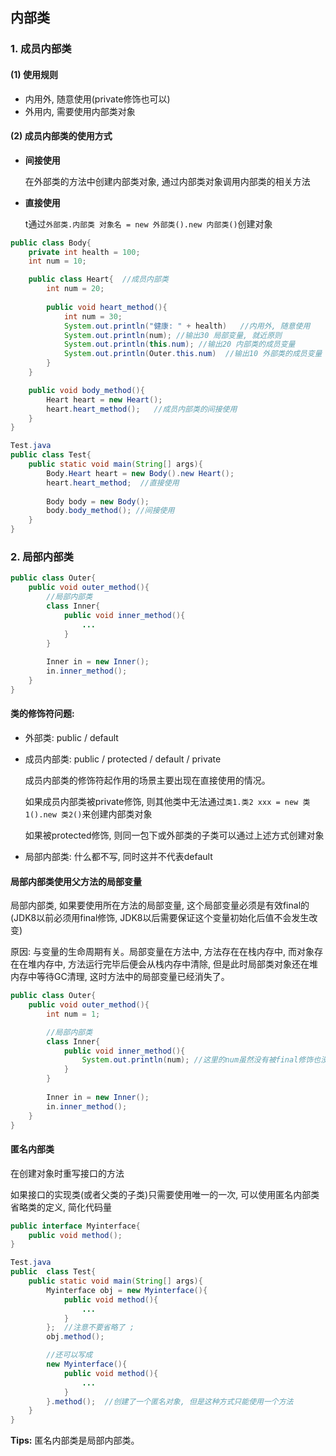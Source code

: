 ## 内部类

### 1. 成员内部类

#### (1) 使用规则

+ 内用外, 随意使用(private修饰也可以)
+ 外用内, 需要使用内部类对象

#### (2) 成员内部类的使用方式

+ **间接使用**

    在外部类的方法中创建内部类对象, 通过内部类对象调用内部类的相关方法

+ **直接使用**

    t通过`外部类.内部类 对象名 = new 外部类().new 内部类()`创建对象

```java
public class Body{
    private int health = 100;
    int num = 10;

    public class Heart{  //成员内部类
        int num = 20;
        
        public void heart_method(){
            int num = 30;
            System.out.println("健康: " + health)   //内用外, 随意使用
            System.out.println(num); //输出30 局部变量, 就近原则
            System.out.println(this.num); //输出20 内部类的成员变量
            System.out.println(Outer.this.num)  //输出10 外部类的成员变量
        }
    }

    public void body_method(){
        Heart heart = new Heart();
        heart.heart_method();   //成员内部类的间接使用
    }
}

Test.java
public class Test{
    public static void main(String[] args){
        Body.Heart heart = new Body().new Heart();
        heart.heart_method;  //直接使用 
        
        Body body = new Body();
        body.body_method(); //间接使用
    }
}
```



### 2. 局部内部类

```java
public class Outer{
    public void outer_method(){
        //局部内部类
        class Inner{  
            public void inner_method(){
                ...
            }
        }
        
        Inner in = new Inner();
        in.inner_method();
    }
}
```

#### 类的修饰符问题:

+ 外部类: public / default

+ 成员内部类: public / protected / default / private

    成员内部类的修饰符起作用的场景主要出现在直接使用的情况。

    如果成员内部类被private修饰, 则其他类中无法通过`类1.类2 xxx = new 类1().new 类2()`来创建内部类对象

    如果被protected修饰, 则同一包下或外部类的子类可以通过上述方式创建对象

+ 局部内部类: 什么都不写, 同时这并不代表default

#### 局部内部类使用父方法的局部变量

局部内部类, 如果要使用所在方法的局部变量, 这个局部变量必须是有效final的(JDK8以前必须用final修饰, JDK8以后需要保证这个变量初始化后值不会发生改变)

原因: 与变量的生命周期有关。局部变量在方法中, 方法存在在栈内存中, 而对象存在在堆内存中, 方法运行完毕后便会从栈内存中清除, 但是此时局部类对象还在堆内存中等待GC清理, 这时方法中的局部变量已经消失了。

```java
public class Outer{
    public void outer_method(){
        int num = 1;

        //局部内部类
        class Inner{
            public void inner_method(){
                System.out.println(num); //这里的num虽然没有被final修饰也没报错是因为JDK8以上
            }
        }
        
        Inner in = new Inner();
        in.inner_method();
    }
}
```



#### 匿名内部类

在创建对象时重写接口的方法

如果接口的实现类(或者父类的子类)只需要使用唯一的一次, 可以使用匿名内部类省略类的定义, 简化代码量

```java
public interface Myinterface{
    public void method();
}

Test.java
public  class Test{
    public static void main(String[] args){
        Myinterface obj = new Myinterface(){
            public void method(){
                ...
            }
        };  //注意不要省略了 ; 
        obj.method();

        //还可以写成
        new Myinterface(){
            public void method(){
                ...
            }
        }.method();  //创建了一个匿名对象, 但是这种方式只能使用一个方法
    }
}
```

**Tips:** 匿名内部类是局部内部类。